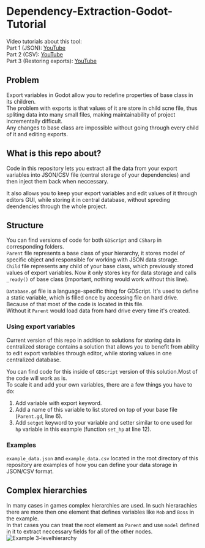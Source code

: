 # Dependency-Extraction-Godot-Tutorial
Video tutorials about this tool:   
Part 1 (JSON): [YouTube](https://youtu.be/EmZX3qhe4_4)   
Part 2 (CSV): [YouTube](https://youtu.be/vr2ODi9RkDs)   
Part 3 (Restoring exports): [YouTube](https://youtu.be/tMj7y3itwYE)

## Problem
Export variables in Godot allow you to redefine properties of base class in its children.    
The problem with exports is that values of it are store in child scne file, thus spliting data into many small files, making maintainability of project incrementally difficult.   
Any changes to base class are impossible without going through every child of it and editing exports.

## What is this repo about?
Code in this repository lets you extract all the data from your export variables into JSON/CSV file (central storage of your dependencies) and then inject them back when neccessary.   

It also allows you to keep your export variables and edit values of it through editors GUI, while storing it in central database, without spreding deendencies through the whole project.

## Structure
You can find versions of code for both `GDScript` and `CSharp` in corresponding folders.   
`Parent` file represents a base class of your hierarchy, it stores model of specific object and responsible for working with JSON data storage.   
`Child` file represents any child of your base class, which previously stored values of export variables. Now it only stores key for data storage and calls `_ready()` of base class (important, nothing would work without this line).   

`Database.gd` file is a language-specific thing for GDScript. It's used to define a static variable, which is filled once by accessing file on hard drive. Because of that most of the code is located in this file.   
Without it `Parent` would load data from hard drive every time it's created.   

### Using export variables
Current version of this repo in addition to solutions for storing data in centralized storage contains a solution that allows you to benefit from ability to edit export variables through editor, while storing values in one centralized database.   

You can find code for this inside of `GDScript` version of this solution.Most of the code will work as is.   
To scale it and add your own variables, there are a few things you have to do:   
1. Add variable with export keyword.
2. Add a name of this variable to list stored on top of your base file (`Parent.gd`, line 6).
3. Add `setget` keyword to your variable and setter similar to one used for `hp` variable in this example (function `set_hp` at line 12).

### Examples
`example_data.json` and `example_data.csv` located in the root directory of this repository are examples of how you can define your data storage in JSON/CSV format.

## Complex hierarchies
In many cases in games complex hierarchies are used. In such hierarachies there are more then one element that defines variables like `Mob` and `Boss` in the example.   
In that cases you can treat the root element as `Parent` and use `model` defined in it to extract neccessary fields for all of the other nodes.
![Example 3-levelhierarchy](https://i.imgur.com/866tHgk.png)
